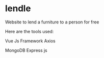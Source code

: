 # lendle
Website to lend a furniture to a person for free

Here are the tools used:

Vue Js Framework
Axios


MongoDB
Express js

